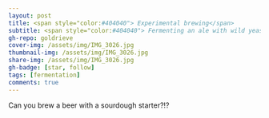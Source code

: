 ```yaml
---
layout: post
title: <span style="color:#404040"> Experimental brewing</span>
subtitle: <span style="color:#404040"> Fermenting an ale with wild yeast (and friends!) </span>
gh-repo: goldrieve
cover-img: /assets/img/IMG_3026.jpg
thumbnail-img: /assets/img/IMG_3026.jpg
share-img: /assets/img/IMG_3026.jpg
gh-badge: [star, follow]
tags: [fermentation]
comments: true
---
```


Can you brew a beer with a sourdough starter?!?
